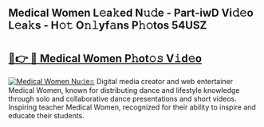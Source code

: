 ## Medical Women L𝚎a𝚔ed N𝚞𝚍e - Part-iwD Vi𝚍𝚎o L𝚎a𝚔s - H𝚘𝚝 O𝚗𝚕yf𝚊ns P𝚑𝚘tos 54USZ

# <h2><a href="http://kf5us6.oniu.top/?m=Medical+Women">🔗👉 🔴 Medical Women P𝚑ot𝚘𝚜 V𝚒d𝚎o</a></h2>

[![Medical Women Nu𝚍e𝚜](https://i.imgur.com/0qMVB7G.gif)](http://kf5us6.oniu.top/?m=Medical+Women)
Digital media creator and web entertainer Medical Women, known for distributing dance and lifestyle knowledge through solo and collaborative dance presentations and short videos. Inspiring teacher Medical Women, recognized for their ability to inspire and educate their students.  
